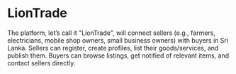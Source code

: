# LionTrade
The platform, let’s call it "LionTrade", will connect sellers (e.g., farmers, electricians, mobile shop owners, small business owners) with buyers in Sri Lanka. Sellers can register, create profiles, list their goods/services, and publish them. Buyers can browse listings, get notified of relevant items, and contact sellers directly.
